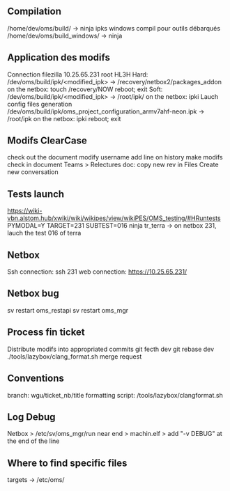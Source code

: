 ## Compilation
/home/dev/oms/build/ -> ninja ipks
windows compil pour outils débarqués
/home/dev/oms/build_windows/ -> ninja

## Application des modifs
Connection filezilla 10.25.65.231 root HL3H
Hard:
    /dev/oms/build/ipk/<modified_ipk> -> /recovery/netbox2/packages_addon
    on the netbox:
    touch /recovery/NOW
    reboot; exit
Soft:
    /dev/oms/build/ipk/<modified_ipk> -> /root/ipk/
    on the netbox: ipki
Lauch config files generation
    /dev/oms/build/ipk/oms_project_configuration_armv7ahf-neon.ipk -> /root/ipk
    on the netbox: ipki
    reboot; exit

## Modifs ClearCase
check out the document
modify username
add line on history
make modifs
check in document
Teams > Relectures doc: copy new rev in Files
Create new conversation

## Tests launch
https://wiki-vbn.alstom.hub/xwiki/wiki/wikipes/view/wikiPES/OMS_testing/#HRuntests
PYMODAL=Y TARGET=231 SUBTEST=016 ninja tr_terra
 -> on netbox 231, lauch the test 016 of terra

## Netbox
Ssh connection: ssh 231
web connection: https://10.25.65.231/

## Netbox bug
sv restart oms_restapi
sv restart oms_mgr

## Process fin ticket
Distribute modifs into appropriated commits
git fecth dev
git rebase dev
./tools/lazybox/clang_format.sh
merge request

## Conventions
branch: wgu/ticket_nb/title
formatting script: /tools/lazybox/clangformat.sh

## Log Debug
Netbox > /etc/sv/oms_mgr/run
near end > machin.elf > add "-v DEBUG" at the end of the line 

## Where to find specific files
targets -> /etc/oms/
